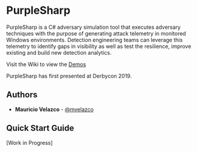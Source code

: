 # PurpleSharp
PurpleSharp is a C# adversary simulation tool that executes adversary techniques with the purpose of generating attack telemetry in monitored Windows environments. Detection engineering teams can leverage this telemetry to identify gaps in visibility as well as test the resilience, improve existing and build new detection analytics.

Visit the Wiki to view the [Demos](https://github.com/mvelazc0/PurpleSharp/wiki/Demos)

PurpleSharp has first presented at Derbycon 2019.

## Authors

* **Mauricio Velazco** - [@mvelazco](https://twitter.com/mvelazco)

## Quick Start Guide

[Work in Progress]
